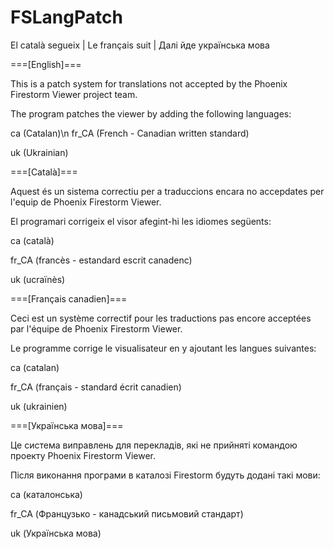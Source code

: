 # FSLangPatch
El català segueix | Le français suit | Далі йде українська мова

===[English]===

This is a patch system for translations not accepted by the Phoenix Firestorm Viewer project team.

The program patches the viewer by adding the following languages:

ca (Catalan)\n
fr_CA (French - Canadian written standard)

uk (Ukrainian)


===[Català]===

Aquest és un sistema correctiu per a traduccions encara no accepdates per l'equip de Phoenix Firestorm Viewer.

El programari corrigeix el visor afegint-hi les idiomes següents:

ca (català)

fr_CA (francès - estandard escrit canadenc)

uk (ucraïnès)


===[Français canadien]===

Ceci est un système correctif pour les traductions pas encore acceptées par l'équipe de Phoenix Firestorm Viewer.

Le programme corrige le visualisateur en y ajoutant les langues suivantes:

ca (catalan)

fr_CA (français - standard écrit canadien)

uk (ukrainien)


===[Українська мова]===

Це система виправлень для перекладів, які не прийняті командою проекту Phoenix Firestorm Viewer.

Після виконання програми в каталозі Firestorm будуть додані такі мови:

ca (каталонська)

fr_CA (Французько - канадський письмовий стандарт)

uk (Українська мова)

